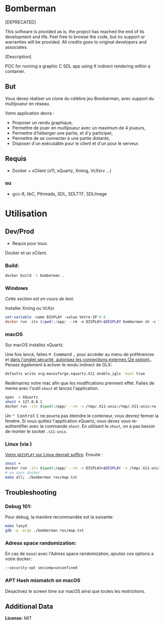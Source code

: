 # Bomberman

[DEPRECATED]

This software is provided as is, the project has reached the end of its development and life. Feel free to browse the code, but no support or warranties will be provided. All credits goes to original developers and associates. 

[Description]

POC for running a graphic C SDL app using X indirect rendering within a container. 

## But
Vous devez réaliser un clone du célèbre jeu Bomberman, avec support du multijoueur en réseau.

Votre application devra :
- Proposer un rendu graphique,
- Permettre de jouer en multijoueur avec un maximum de 4 joueurs,
- Permettre d'héberger une partie, et d'y participer,
- Permettre de se connecter à une partie distante,
- Disposer d'un exécutable pour le client et d'un pour le serveur.

## Requis
- Docker + xClient (x11, xQuartz, Xming, VcXsrv ...)
### ou
- gcc-8, libC, Pthreads, SDL, SDLTTF, SDLImage

# Utilisation
## Dev/Prod
- Requis pour tous:

Docker et un xClient.

### Build:
```bash
docker build -t bomberman .
```
### Windows
*Cette section est en cours de test.*

Installer Xming ou VcXsr
```powershell
set-variable -name DISPLAY -value Votre-IP:0.0
docker run -itv $(pwd):/app/ --rm -e DISPLAY=$DISPLAY bomberman sh -c "cd sdl && make all && ./bomberman res/map.txt; sh"  
```

### macOS 
Sur macOS installez xQuartz.

Une fois lancé, faites <kbd>⌘ Command</kbd> <kbd>,</kbd> pour accéder au menu de préférences et [dans l'onglet sécurité, autorisez les connections externes (2e option).](https://stackoverflow.com/a/47309184). Pensez également à activer le rendu indirect de GLX:
```bash
defaults write org.macosforge.xquartz.X11 enable_iglx -bool true
```
Redémarrez votre mac afin que les modifications prennent effet.
Faites de meme avec l'outil `xhost` et lancez l'application.
```bash
open -a XQuartz
xhost + 127.0.0.1
docker run -itv $(pwd):/app/ --rm -v /tmp/.X11-unix:/tmp/.X11-unix:rw --privileged -e DISPLAY=host.docker.internal:0 bomberman sh -c "cd sdl && make all && ./bomberman res/map.txt; sh"  
```
Un <kbd>⌃ Control</kbd> <kbd>C</kbd> ne pourra pas éteindre le conteneur, vous devrez fermer la fenetre. Si vous quittez l'application xQuartz, vous devez vous re-authentifier avec la commande `xhost`. En utilisant le `xhost`, on a pas besoin de monter le socket `.x11-unix`.


### Linux (via )
[Votre `$DISPLAY` sur Linux devrait suffire](https://wiki.archlinux.org/index.php/Xorg). Ensuite :
```bash
xhost +
docker run -itv $(pwd):/app/ --rm -e DISPLAY=$DISPLAY -v /tmp/.X11-unix:/tmp/.X11-unix bomberman sh -c "cd sdl && make all && ./bomberman res/map.txt; sh"   
# ou sans docker
make all; ./bomberman res/map.txt
```

## Troubleshooting
### Debug 101:
Pour debug, la manière recommandée est la suivante:
```bash
make lazyd
gdb -q -args ./bomberman res/map.txt
```
### Adress space randomization:

En cas de souci avec l'Adress space randomization, ajoutez ces options a votre docker:
```bash
--security-opt seccomp=unconfined
```
### APT Hash mismatch on macOS
Désactivez le screen time sur macOS ainsi que toutes les restrictions.

## Additional Data
**License:**
MIT